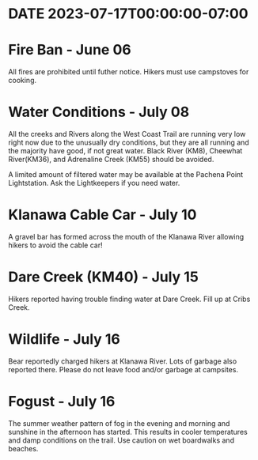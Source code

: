 # DATE 2023-07-17T00:00:00-07:00

# Fire Ban - June 06
All fires are prohibited until futher notice. Hikers must use campstoves for cooking.

# Water Conditions - July 08
All the creeks and Rivers along the West Coast Trail are running very low right now due to the unusually dry conditions, but they are all running and the majority have good, if not great water. Black River (KM8), Cheewhat River(KM36), and Adrenaline Creek (KM55) should be avoided.

A limited amount of filtered water may be available at the Pachena Point Lightstation. Ask the Lightkeepers if you need water. 

# Klanawa Cable Car - July 10
A gravel bar has formed across the mouth of the Klanawa River allowing hikers to avoid the cable car!

# Dare Creek (KM40) - July 15
Hikers reported having trouble finding water at Dare Creek. Fill up at Cribs Creek.

# Wildlife - July 16
Bear reportedly charged hikers at Klanawa River. Lots of garbage also reported there. Please do not leave food and/or garbage at campsites.

# Fogust - July 16
The summer weather pattern of fog in the evening and morning and sunshine in the afternoon has started. This results in cooler temperatures and damp conditions on the trail. Use caution on wet boardwalks and beaches.
